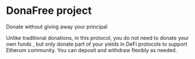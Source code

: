 # DonaFree project
Donate without giving away your principal

Unlike traditional donations, in this protocol, you do not need to donate your own funds , but only donate part of your yields in DeFi protocols to support Etherum community. You can deposit and withdraw flexibly as needed.
